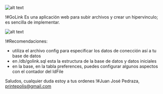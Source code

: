 ![alt text](https://github.com/prymecode/GoLink/blob/master/img2.jpg)

!#GoLink
Es una aplicación web para subir archivos y crear un hipervinculo; es sencilla de implementar.




![alt text](https://github.com/prymecode/GoLink/blob/master/img1.gif)

!#Recomendaciones:
- utiliza el archivo config para especificar los datos de conección así a tu base de datos
- en /db/golink.sql esta la estructura de la base de datos y datos iniciales
- en la base, en la tabla preferences, puedes configurar algunos aspectos con el contador del IdFile


Saludos, cualquier duda estoy a tus ordenes
!#Juan José Pedraza, printepolis@gmail.com
